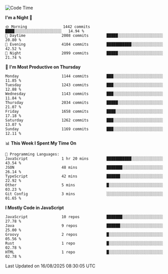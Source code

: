 <!--START_SECTION:waka-->
![Code Time](http://img.shields.io/badge/Code%20Time-1%2C353%20hrs%2023%20mins-blue)

**I'm a Night 🦉** 

```text
🌞 Morning                1442 commits        ████░░░░░░░░░░░░░░░░░░░░░   14.94 % 
🌆 Daytime                2008 commits        █████░░░░░░░░░░░░░░░░░░░░   20.80 % 
🌃 Evening                4104 commits        ███████████░░░░░░░░░░░░░░   42.52 % 
🌙 Night                  2099 commits        █████░░░░░░░░░░░░░░░░░░░░   21.74 % 
```
📅 **I'm Most Productive on Thursday** 

```text
Monday                   1144 commits        ███░░░░░░░░░░░░░░░░░░░░░░   11.85 % 
Tuesday                  1243 commits        ███░░░░░░░░░░░░░░░░░░░░░░   12.88 % 
Wednesday                1143 commits        ███░░░░░░░░░░░░░░░░░░░░░░   11.84 % 
Thursday                 2034 commits        █████░░░░░░░░░░░░░░░░░░░░   21.07 % 
Friday                   1658 commits        ████░░░░░░░░░░░░░░░░░░░░░   17.18 % 
Saturday                 1262 commits        ███░░░░░░░░░░░░░░░░░░░░░░   13.07 % 
Sunday                   1169 commits        ███░░░░░░░░░░░░░░░░░░░░░░   12.11 % 
```


📊 **This Week I Spent My Time On** 

```text
💬 Programming Languages: 
JavaScript               1 hr 20 mins        ███████████░░░░░░░░░░░░░░   43.54 % 
JSON                     48 mins             ███████░░░░░░░░░░░░░░░░░░   26.14 % 
TypeScript               42 mins             ██████░░░░░░░░░░░░░░░░░░░   22.92 % 
Other                    5 mins              █░░░░░░░░░░░░░░░░░░░░░░░░   03.23 % 
Git Config               3 mins              ░░░░░░░░░░░░░░░░░░░░░░░░░   01.65 % 
```

**I Mostly Code in JavaScript** 

```text
JavaScript               10 repos            ███████░░░░░░░░░░░░░░░░░░   27.78 % 
Java                     9 repos             ██████░░░░░░░░░░░░░░░░░░░   25.00 % 
Groovy                   2 repos             █░░░░░░░░░░░░░░░░░░░░░░░░   05.56 % 
Rust                     1 repo              █░░░░░░░░░░░░░░░░░░░░░░░░   02.78 % 
HTML                     1 repo              █░░░░░░░░░░░░░░░░░░░░░░░░   02.78 % 
```




 Last Updated on 16/08/2025 08:30:05 UTC
<!--END_SECTION:waka-->
